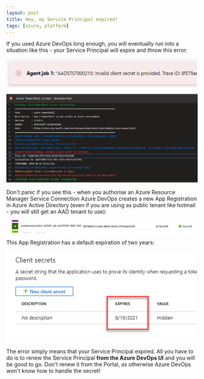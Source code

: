 ```yaml
---
layout: post
title: Hey, my Service Principal expired!
tags: [azure, platform]
---
```

If you used Azure DevOps long enough, you will eventually run into a situation like this - your Service Principal will expire and throw this error:

![](images/posts/2019-08-19-20-55-34.png)

![](images/posts/2019-08-19-20-51-22.png)

Don't panic if you see this - when you authorise an Azure Resource Manager Service Connection Azure DevOps creates a new App Registration in Azure Active Directory (even if you are using as public tenant like hotmail - you will still get an AAD tenant to use):

![](/images/posts/2019-08-19-20-38-35.png)

This App Registration has a default expiration of two years:

![](/images/posts/2019-08-19-20-39-30.png)

The error simply means that your Service Principal expired. All you have to do is to renew the Service Principal **from the Azure DevOps UI** and you will be good to go. Don't renew it from the Portal, as otherwise Azure DevOps won't know how to handle the secret!
